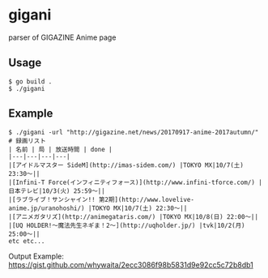 # gigani

parser of GIGAZINE Anime page

## Usage

```
$ go build .
$ ./gigani
```

## Example

```
$ ./gigani -url "http://gigazine.net/news/20170917-anime-2017autumn/"
# 録画リスト
| 名前 | 局 | 放送時間 | done |
|---|---|---|---|
|[アイドルマスター SideM](http://imas-sidem.com/) |TOKYO MX|10/7(土) 23:30～||
|[Infini-T Force(インフィニティフォース)](http://www.infini-tforce.com/) |日本テレビ|10/3(火) 25:59～||
|[ラブライブ！サンシャイン!! 第2期](http://www.lovelive-anime.jp/uranohoshi/) |TOKYO MX|10/7(土) 22:30～||
|[アニメガタリズ](http://animegataris.com/) |TOKYO MX|10/8(日) 22:00～||
|[UQ HOLDER!～魔法先生ネギま！2～](http://uqholder.jp/) |tvk|10/2(月) 25:00～||
etc etc...
```

Output Example: https://gist.github.com/whywaita/2ecc3086f98b5831d9e92cc5c72b8db1
